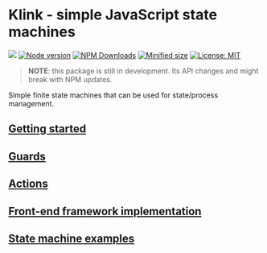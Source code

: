 # Klink - simple JavaScript state machines

![](https://github.com/crinklesio/klink/workflows/test/badge.svg)
[![Node version](https://img.shields.io/npm/v/klink.svg?style=flat)](https://www.npmjs.com/package/klink)
[![NPM Downloads](https://img.shields.io/npm/dm/klink.svg?style=flat)](https://www.npmjs.com/package/klink)
[![Minified size](https://img.shields.io/bundlephobia/min/klink?label=minified)](https://www.npmjs.com/package/klink)
[![License: MIT](https://img.shields.io/badge/License-MIT-yellow.svg)](https://opensource.org/licenses/MIT)

> **NOTE**: this package is still in development. Its API changes and might break with NPM updates.

Simple finite state machines that can be used for state/process management.

## [Getting started](./docs/getting-started.md)

## [Guards](./docs/guards.md)

## [Actions](./docs/actions.md)

## [Front-end framework implementation](./docs/front-end-frameworks.md)

## [State machine examples](./docs/examples.md)
